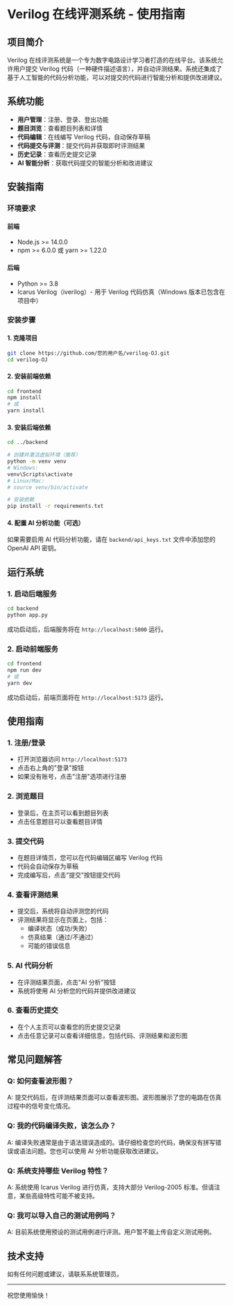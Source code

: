 # Verilog 在线评测系统 - 使用指南

## 项目简介

Verilog 在线评测系统是一个专为数字电路设计学习者打造的在线平台。该系统允许用户提交 Verilog 代码（一种硬件描述语言），并自动评测结果。系统还集成了基于人工智能的代码分析功能，可以对提交的代码进行智能分析和提供改进建议。

## 系统功能

- **用户管理**：注册、登录、登出功能
- **题目浏览**：查看题目列表和详情
- **代码编辑**：在线编写 Verilog 代码，自动保存草稿
- **代码提交与评测**：提交代码并获取即时评测结果
- **历史记录**：查看历史提交记录
- **AI 智能分析**：获取代码提交的智能分析和改进建议

## 安装指南

### 环境要求

#### 前端
- Node.js >= 14.0.0
- npm >= 6.0.0 或 yarn >= 1.22.0

#### 后端
- Python >= 3.8
- Icarus Verilog（iverilog）- 用于 Verilog 代码仿真（Windows 版本已包含在项目中）

### 安装步骤

#### 1. 克隆项目

```bash
git clone https://github.com/您的用户名/verilog-OJ.git
cd verilog-OJ
```

#### 2. 安装前端依赖

```bash
cd frontend
npm install
# 或
yarn install
```

#### 3. 安装后端依赖

```bash
cd ../backend

# 创建并激活虚拟环境（推荐）
python -m venv venv
# Windows:
venv\Scripts\activate
# Linux/Mac:
# source venv/bin/activate

# 安装依赖
pip install -r requirements.txt
```

#### 4. 配置 AI 分析功能（可选）

如果需要启用 AI 代码分析功能，请在 `backend/api_keys.txt` 文件中添加您的 OpenAI API 密钥。

## 运行系统

### 1. 启动后端服务

```bash
cd backend
python app.py
```

成功启动后，后端服务将在 `http://localhost:5000` 运行。

### 2. 启动前端服务

```bash
cd frontend
npm run dev
# 或
yarn dev
```

成功启动后，前端页面将在 `http://localhost:5173` 运行。

## 使用指南

### 1. 注册/登录

- 打开浏览器访问 `http://localhost:5173`
- 点击右上角的"登录"按钮
- 如果没有账号，点击"注册"选项进行注册

### 2. 浏览题目

- 登录后，在主页可以看到题目列表
- 点击任意题目可以查看题目详情

### 3. 提交代码

- 在题目详情页，您可以在代码编辑区编写 Verilog 代码
- 代码会自动保存为草稿
- 完成编写后，点击"提交"按钮提交代码

### 4. 查看评测结果

- 提交后，系统将自动评测您的代码
- 评测结果将显示在页面上，包括：
  - 编译状态（成功/失败）
  - 仿真结果（通过/不通过）
  - 可能的错误信息

### 5. AI 代码分析

- 在评测结果页面，点击"AI 分析"按钮
- 系统将使用 AI 分析您的代码并提供改进建议

### 6. 查看历史提交

- 在个人主页可以查看您的历史提交记录
- 点击任意记录可以查看详细信息，包括代码、评测结果和波形图

## 常见问题解答

### Q: 如何查看波形图？
A: 提交代码后，在评测结果页面可以查看波形图。波形图展示了您的电路在仿真过程中的信号变化情况。

### Q: 我的代码编译失败，该怎么办？
A: 编译失败通常是由于语法错误造成的。请仔细检查您的代码，确保没有拼写错误或语法问题。您也可以使用 AI 分析功能获取改进建议。

### Q: 系统支持哪些 Verilog 特性？
A: 系统使用 Icarus Verilog 进行仿真，支持大部分 Verilog-2005 标准。但请注意，某些高级特性可能不被支持。

### Q: 我可以导入自己的测试用例吗？
A: 目前系统使用预设的测试用例进行评测。用户暂不能上传自定义测试用例。

## 技术支持

如有任何问题或建议，请联系系统管理员。

---

祝您使用愉快！ 
